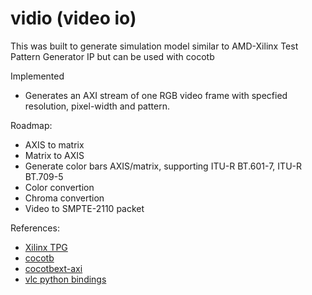 # vidio (video io)

This was built to generate simulation model similar to AMD-Xilinx Test Pattern Generator IP but can be used with cocotb

Implemented
- Generates an AXI stream of one RGB video frame with specfied resolution, pixel-width and pattern. 

Roadmap:
- AXIS to matrix
- Matrix to AXIS
- Generate color bars AXIS/matrix, supporting ITU-R BT.601-7, ITU-R BT.709-5
- Color convertion
- Chroma convertion
- Video to SMPTE-2110 packet

References:
- [Xilinx TPG](https://www.xilinx.com/content/dam/xilinx/support/documents/ip_documentation/v_tpg/v8_1/pg103-v-tpg.pdf)
- [cocotb](https://docs.cocotb.org/en/stable/)
- [cocotbext-axi](https://github.com/alexforencich/cocotbext-axi)
- [vlc python bindings](https://wiki.videolan.org/python_bindings)

#
<!-- <https://docs.cocotb.org/en/stable/extensions.html -->
